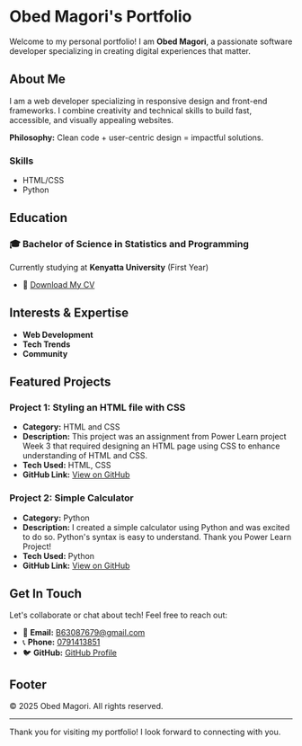 # Obed Magori's Portfolio

Welcome to my personal portfolio! I am **Obed Magori**, a passionate software developer specializing in creating digital experiences that matter.

## About Me

I am a web developer specializing in responsive design and front-end frameworks. I combine creativity and technical skills to build fast, accessible, and visually appealing websites.

**Philosophy:** Clean code + user-centric design = impactful solutions.

### Skills
- HTML/CSS
- Python

## Education

### 🎓 Bachelor of Science in Statistics and Programming
Currently studying at **Kenyatta University** (First Year)

- 📄 [Download My CV](#)

## Interests & Expertise

- **Web Development**
- **Tech Trends**
- **Community**

## Featured Projects

### Project 1: Styling an HTML file with CSS
- **Category:** HTML and CSS
- **Description:** This project was an assignment from Power Learn project Week 3 that required designing an HTML page using CSS to enhance understanding of HTML and CSS.
- **Tech Used:** HTML, CSS
- **GitHub Link:** [View on GitHub](https://github.com/Lupinobed/project1/blob/master/git.html)

### Project 2: Simple Calculator
- **Category:** Python
- **Description:** I created a simple calculator using Python and was excited to do so. Python's syntax is easy to understand. Thank you Power Learn Project!
- **Tech Used:** Python
- **GitHub Link:** [View on GitHub](https://github.com/Lupinobed/project1/blob/master/simple%20calculator)

## Get In Touch

Let's collaborate or chat about tech! Feel free to reach out:

- 📧 **Email:** [B63087679@gmail.com](mailto:B63087679@gmail.com)
- 📞 **Phone:** [0791413851](tel:0791413851)
- 🐦 **GitHub:** [GitHub Profile](https://github.com/Lupinobed)

## Footer

© 2025 Obed Magori. All rights reserved.

---

Thank you for visiting my portfolio! I look forward to connecting with you.
